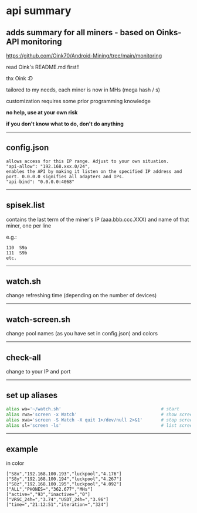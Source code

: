# api summary
## adds summary for all miners - based on Oinks-API monitoring

https://github.com/Oink70/Android-Mining/tree/main/monitoring

read Oink's README.md first!!

thx Oink :D

tailored to my needs, each miner is now in MHs (mega hash / s)

customization requires some prior programming knowledge

**no help, use at your own risk**

**if you don't know what to do, don't do anything**

______________
## config.json

```
allows access for this IP range. Adjust to your own situation.
"api-allow": "192.168.xxx.0/24",
enables the API by making it listen on the specified IP address and port. 0.0.0.0 signifies all adapters and IPs.
"api-bind": "0.0.0.0:4068"
```
______________
## spisek.list

contains the last term of the miner's IP (aaa.bbb.ccc.XXX) and name of that miner, one per line

e.g.:
```
110  S9a
111  S9b
etc.
```
______________
## watch.sh

change refreshing time (depending on the number of devices)

______________
## watch-screen.sh

change pool names (as you have set in config.json) and colors

______________
## check-all

change to your IP and port

______________
## set up aliases
```bash
alias wa='~/watch.sh'                                      # start
alias rwa='screen -x Watch'                                # show screen
alias xwa='screen -S Watch -X quit 1>/dev/null 2>&1'       # stop screen
alias sl='screen -ls'                                      # list screen's
```

______________
## example
in color

```
["S8x","192.168.100.193","luckpool","4.176"]
["S8y","192.168.100.194","luckpool","4.267"]
["S8z","192.168.100.195","luckpool","4.092"]
["ALL","PHONES=","362.677","MHs"]
["active=","93","inactive=","0"]
["VRSC_24h=","3.74","USDT_24h=","3.96"]
["time=","21:12:51","iteration=","324"]
```
